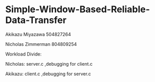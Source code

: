 # Simple-Window-Based-Reliable-Data-Transfer

Akikazu Miyazawa 
504827264

Nicholas Zimmerman
804809254

Workload Divide:

Nicholas:
server.c
,debugging for client.c

Akikazu:
client.c
,debugging for server.c
